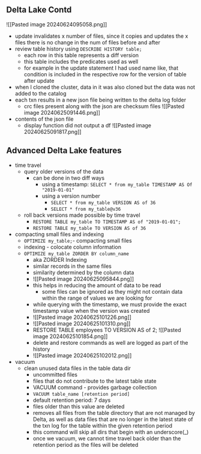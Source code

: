 ## Delta Lake Contd
![[Pasted image 20240624095058.png]]

- update invalidates x number of files, since it copies and updates the x files there is no change in the num of files before and after
- review table history using `DESCRIBE HISTORY table;`
	- each row in this table represents a diff version
	- this table includes the predicates used as well
	- for example in the update statement I had used name like, that condition is included in the respective row for the version of table after update
- when I cloned the cluster, data in it was also cloned but the data was not added to the catalog
- each txn results in a new json file being written to the delta log folder
	- crc files present along with the json are checksum files
![[Pasted image 20240625091446.png]]
- contents of the json file
	- display function did not output a df
![[Pasted image 20240625091817.png]]

## Advanced Delta Lake features
- time travel
	- query older versions of the data
		- can be done in two diff ways
			- using a timestamp: `SELECT * from my_table TIMESTAMP AS Of "2019-01-01"`
			- using a version number
				- `SELECT * from my_table VERSION AS of 36`
				- `SELECT * from my_table@v36`
	- roll back versions made possible by time travel
		- `RESTORE TABLE my_table TO TIMESTAMP AS of "2019-01-01";`
		- `RESTORE TABLE my_table TO VERSION AS of 36`
- compacting small files and indexing
	- `OPTIMIZE my_table;`- compacting small files
	- indexing - colocate column information
	- `OPTIMIZE my_table ZORDER BY column_name`
		- aka ZORDER Indexing
		- similar records in the same files
		- similarity determined by the column data
		- ![[Pasted image 20240625095844.png]]
		- this helps in reducing the amount of data to be read
			- some files can be ignored as they might not contain data within the range of values we are looking for
		- while querying with the timestamp, we must provide the exact timestamp value when the version was created
		- ![[Pasted image 20240625101226.png]]
		- ![[Pasted image 20240625101310.png]]
		- RESTORE TABLE employees TO VERSION AS of 2; ![[Pasted image 20240625101854.png]]
		- delete and restore commands as well are logged as part of the history
		- ![[Pasted image 20240625102012.png]]
- vacuum
	- clean unused data files in the table data dir
		- uncommitted files
		- files that do not contribute to the latest table state
		- VACUUM command - provides garbage collection
		- `VACUUM table_name [retention period]` 
		- default retention period: 7 days
		- files older than this value are deleted
		- removes all files from the table directory that are not managed by Delta, as well as data files that are no longer in the latest state of the txn log for the table within the given retention period
		- this command will skip all dirs that begin with an underscore(\_)
		- once we vacuum, we cannot time travel back older than the retention period as the files will be deleted
		